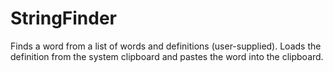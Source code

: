 StringFinder
============

Finds a word from a list of words and definitions (user-supplied). Loads the definition from the system clipboard and pastes the word into the clipboard.
